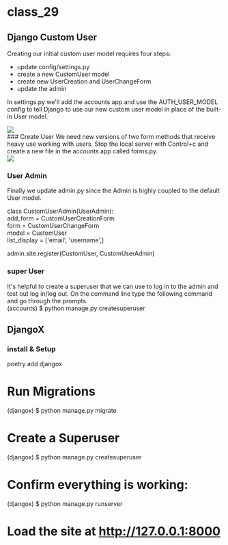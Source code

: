# class_29
## Django Custom User
Creating our initial custom user model requires four steps:

* update config/settings.py
* create a new CustomUser model
* create new UserCreation and UserChangeForm
* update the admin

In settings.py we'll add the accounts app and use the AUTH_USER_MODEL config to tell Django to use our new custom user model in place of the built-in User model.
<br>

<img src='https://miro.medium.com/max/505/1*ZmWcb9ynmt9ENZIt3UWi2Q.png'/>

<br>
### Create User
We need new versions of two form methods that receive heavy use working with users. Stop the local server with Control+c and create a new file in the accounts app called forms.py.
<br>
<img src='https://i.stack.imgur.com/2gFZV.jpg' />

### User Admin 
Finally we update admin.py since the Admin is highly coupled to the default User model.<br>
          
class CustomUserAdmin(UserAdmin):<br>
    add_form = CustomUserCreationForm<br>
    form = CustomUserChangeForm<br>
    model = CustomUser<br>
    list_display = ['email', 'username',]<br>

admin.site.register(CustomUser, CustomUserAdmin) <br>         

### super User
It's helpful to create a superuser that we can use to log in to the admin and test out log in/log out. On the command line type the following command and go through the prompts.
<br>
(accounts) $ python manage.py createsuperuser

## DjangoX
### install & Setup
poetry add djangox

# Run Migrations
(djangox) $ python manage.py migrate

# Create a Superuser
(djangox) $ python manage.py createsuperuser

# Confirm everything is working:
(djangox) $ python manage.py runserver

# Load the site at http://127.0.0.1:8000
